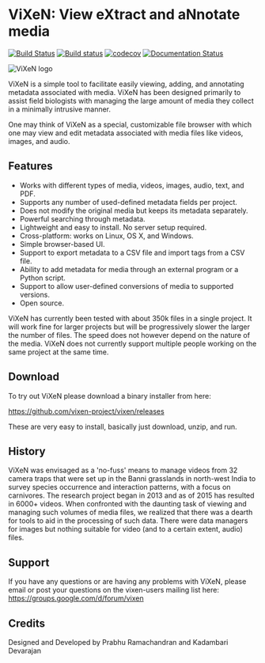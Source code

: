 ViXeN: View eXtract and aNnotate media
=======================================

[![Build Status](https://travis-ci.org/vixen-project/vixen.svg?branch=master)](https://travis-ci.org/vixen-project/vixen)
[![Build status](https://ci.appveyor.com/api/projects/status/9smsybrpx04bmh22?svg=true)](https://ci.appveyor.com/project/prabhuramachandran/vixen)
[![codecov](https://codecov.io/gh/vixen-project/vixen/branch/master/graph/badge.svg)](https://codecov.io/gh/vixen-project/vixen)
[![Documentation Status](https://readthedocs.org/projects/vixen/badge/?version=latest)](http://vixen.readthedocs.io/en/latest/?badge=latest)


![ViXeN logo](https://github.com/vixen-project/vixen/tree/master/docs/source/images/logo_small.png)

ViXeN is a simple tool to facilitate easily viewing, adding, and annotating
metadata associated with media.  ViXeN has been designed primarily to assist
field biologists with managing the large amount of media they collect in
a minimally intrusive manner.

One may think of ViXeN as a special, customizable file browser with which
one may view and edit metadata associated with media files like videos, images,
and audio.

Features
--------

- Works with different types of media, videos, images, audio, text, and PDF.
- Supports any number of used-defined metadata fields per project.
- Does not modify the original media but keeps its metadata separately.
- Powerful searching through metadata.
- Lightweight and easy to install.  No server setup required.
- Cross-platform: works on Linux, OS X, and Windows.
- Simple browser-based UI.
- Support to export metadata to a CSV file and import tags from a CSV file.
- Ability to add metadata for media through an external program or a Python
  script.
- Support to allow user-defined conversions of media to supported versions.
- Open source.

ViXeN has currently been tested with about 350k files in a single project. It
will work fine for larger projects but will be progressively slower the larger
the number of files. The speed does not however depend on the nature of the
media. ViXeN does not currently support multiple people working on the same
project at the same time.


Download
---------

To try out ViXeN please download a binary installer from here:

  https://github.com/vixen-project/vixen/releases

These are very easy to install, basically just download, unzip, and run.


History
--------

ViXeN was envisaged as a 'no-fuss' means to manage videos from 32 camera traps
that were set up in the Banni grasslands in north-west India to survey species
occurrence and interaction patterns, with a focus on carnivores. The research
project began in 2013 and as of 2015 has resulted in 6000+ videos. When
confronted with the daunting task of viewing and managing such volumes of
media files, we realized that there was a dearth for tools to aid in the
processing of such data. There were data managers for images but nothing suitable
for video (and to a certain extent, audio) files.

Support
-------

If you have any questions or are having any problems with ViXeN, please email
or post your questions on the vixen-users mailing list here:
https://groups.google.com/d/forum/vixen


Credits
-------

Designed and Developed by Prabhu Ramachandran and Kadambari Devarajan
